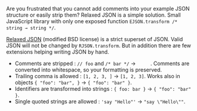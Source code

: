 Are you frustrated that you cannot add comments into your example JSON
structure or easily strip them? Relaxed JSON is a simple solution. Small
JavaScript library with only one exposed function `EJSON.transform /* string → string */`.

[Relaxed JSON](http://oleg.fi/relaxed-json) (modified BSD license) is a strict superset of JSON. Valid JSON
will not be changed by `RJSON.transform`. But in addition there are few
extensions helping writing JSON by hand.

* Comments are stripped : `// foo` and `/* bar */`  → `     `. Comments are converted into whitespace, so your formatting is preserved.
* Trailing comma is allowed : `[1, 2, 3, ]` → `[1, 2, 3]`. Works also in objects `{ "foo": "bar", }` → `{ "foo": "bar" }`.
* Identifiers are transformed into strings : `{ foo: bar }` → `{ "foo": "bar" }`.
* Single quoted strings are allowed : `'say "Hello"'` → `"say \"Hello\""`.
